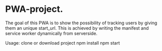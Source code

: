 # PWA-project. 

The goal of this PWA is to show the possibility of tracking users by giving them an unique start_url. This is achieved by writing the manifest and service worker dynamically from serverside. 

Usage:
clone or download project
npm install
npm start
